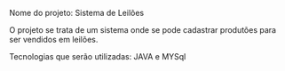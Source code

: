Nome do projeto: Sistema de Leilões

O projeto se trata de um sistema onde se pode cadastrar produtões para ser vendidos em leilões.

Tecnologias que serão utilizadas: JAVA e MYSql
